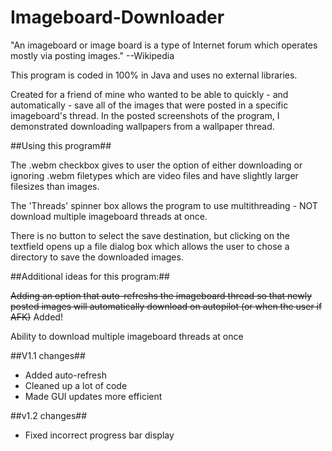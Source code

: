 Imageboard-Downloader
=====================
"An imageboard or image board is a type of Internet forum which operates mostly via posting images." --Wikipedia

This program is coded in 100% in Java and uses no external libraries.

Created for a friend of mine who wanted to be able to quickly - and automatically - save all of the images that were posted in a specific imageboard's thread. In the posted screenshots of the program, I demonstrated downloading wallpapers from a wallpaper thread.


##Using this program##

The .webm checkbox gives to user the option of either downloading or ignoring .webm filetypes which are video files and have slightly larger filesizes than images.

The 'Threads' spinner box allows the program to use multithreading - NOT download multiple imageboard threads at once.

There is no button to select the save destination, but clicking on the textfield opens up a file dialog box which allows the user to chose a directory to save the downloaded images.



##Additional ideas for this program:##

<s>Adding an option that auto-refreshs the imageboard thread so that newly posted images will automatically download on autopilot (or when the user if AFK)</s> Added!

Ability to download multiple imageboard threads at once

##V1.1 changes##
<ul>
<li>Added auto-refresh</li>
<li>Cleaned up a lot of code</li>
<li>Made GUI updates more efficient</li>
</ul>

##v1.2 changes##
<ul>
<li>Fixed incorrect progress bar display</li>
</ul>